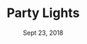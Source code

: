 ---
title: "Party Lights"
postType: "miniproject"
description: "LED strip syncronized to the music for the ultimate party experience."
date: Sept 23, 2018

redirect_to: "/projects/partylights"
---